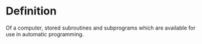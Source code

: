 # Definition

Of a computer, stored subroutines and subprograms which are available
for use in automatic programming.
